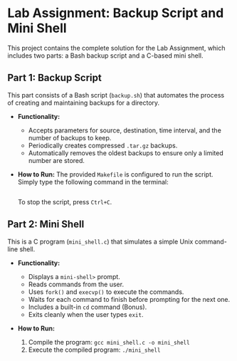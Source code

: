 # Lab Assignment: Backup Script and Mini Shell

This project contains the complete solution for the Lab Assignment, which includes two parts: a Bash backup script and a C-based mini shell.

## Part 1: Backup Script

This part consists of a Bash script (`backup.sh`) that automates the process of creating and maintaining backups for a directory.

*   **Functionality:**
    *   Accepts parameters for source, destination, time interval, and the number of backups to keep.
    *   Periodically creates compressed `.tar.gz` backups.
    *   Automatically removes the oldest backups to ensure only a limited number are stored.

*   **How to Run:**
    The provided `Makefile` is configured to run the script. Simply type the following command in the terminal:
    ```        make run
    ```
    To stop the script, press `Ctrl+C`.

## Part 2: Mini Shell

This is a C program (`mini_shell.c`) that simulates a simple Unix command-line shell.

*   **Functionality:**
    *   Displays a `mini-shell>` prompt.
    *   Reads commands from the user.
    *   Uses `fork()` and `execvp()` to execute the commands.
    *   Waits for each command to finish before prompting for the next one.
    *   Includes a built-in `cd` command (Bonus).
    *   Exits cleanly when the user types `exit`.

*   **How to Run:**
    1.  Compile the program: `gcc mini_shell.c -o mini_shell`
    2.  Execute the compiled program: `./mini_shell`
